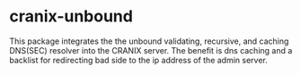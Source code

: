 # cranix-unbound

This package integrates the the unbound validating, recursive,
and caching DNS(SEC) resolver into the CRANIX server. The benefit
is dns caching and a backlist for redirecting bad side to the
ip address of the admin server.

